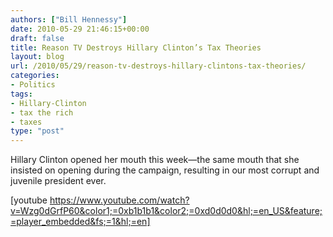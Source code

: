 ```yaml
---
authors: ["Bill Hennessy"]
date: 2010-05-29 21:46:15+00:00
draft: false
title: Reason TV Destroys Hillary Clinton’s Tax Theories
layout: blog
url: /2010/05/29/reason-tv-destroys-hillary-clintons-tax-theories/
categories:
- Politics
tags:
- Hillary-Clinton
- tax the rich
- taxes
type: "post"
---
```


Hillary Clinton opened her mouth this week—the same mouth that she insisted on opening during the campaign, resulting in our most corrupt and juvenile president ever.

 

[youtube https://www.youtube.com/watch?v=Wzg0dGrfP60&color1;=0xb1b1b1&color2;=0xd0d0d0&hl;=en_US&feature;=player_embedded&fs;=1&hl;=en]

